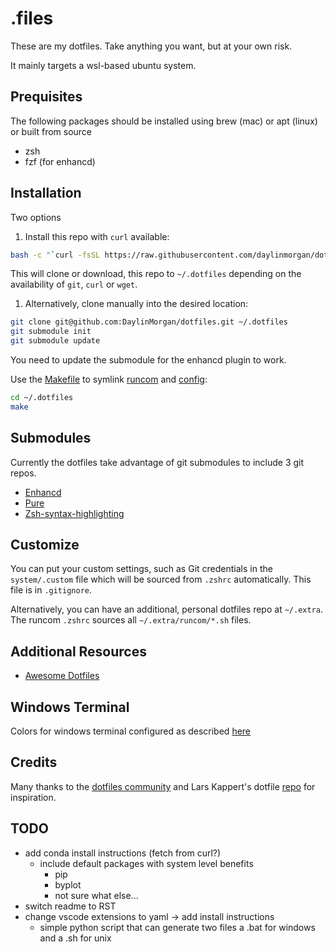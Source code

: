 # .files

These are my dotfiles. Take anything you want, but at your own risk.

It mainly targets a wsl-based ubuntu system. 

## Prequisites
The following packages should be installed using brew (mac) or apt (linux) or built from source
- zsh
- fzf (for enhancd)

## Installation

Two options

1. Install this repo with `curl` available:

```bash
bash -c "`curl -fsSL https://raw.githubusercontent.com/daylinmorgan/dotfiles/main/remote-install.sh`"
```

This will clone or download, this repo to `~/.dotfiles` depending on the availability of `git`, `curl` or `wget`.

1. Alternatively, clone manually into the desired location:

```bash
git clone git@github.com:DaylinMorgan/dotfiles.git ~/.dotfiles
git submodule init
git submodule update
```
You need to update the submodule for the enhancd plugin to work. 

Use the [Makefile](./Makefile) to symlink [runcom](./runcom)
and [config](./config):

```bash
cd ~/.dotfiles
make
```

## Submodules 

Currently the dotfiles take advantage of git submodules to include 3 git repos. 

- [Enhancd](https://github.com/b4b4r07/enhancd)
- [Pure](https://github.com/sindresorhus/pure)
- [Zsh-syntax-highlighting](https://github.com/zsh-users/zsh-syntax-highlighting)

## Customize

You can put your custom settings, such as Git credentials in the `system/.custom` file which will be sourced from
`.zshrc` automatically. This file is in `.gitignore`.

Alternatively, you can have an additional, personal dotfiles repo at `~/.extra`. The runcom `.zshrc` sources all
`~/.extra/runcom/*.sh` files.

## Additional Resources

- [Awesome Dotfiles](https://github.com/webpro/awesome-dotfiles)

## Windows Terminal 

Colors for windows terminal configured as described [here](https://github.com/Richienb/windows-terminal-snazzy/blob/master/INSTALL.md)


## Credits

Many thanks to the [dotfiles community](https://dotfiles.github.io) and Lars Kappert's dotfile [repo](https://github.com/webpro/dotfiles) for inspiration.


## TODO
- add conda install instructions (fetch from curl?)
    - include default packages with system level benefits 
      - pip 
      - byplot
      - not sure what else...
- switch readme to RST
- change vscode extensions to yaml -> add install instructions
  - simple python script that can generate two files a .bat for windows and a .sh for unix